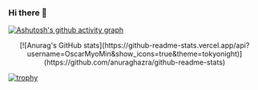 ### Hi there 👋

<!--
**OscarMyoMin/OscarMyoMin** is a ✨ _special_ ✨ repository because its `README.md` (this file) appears on your GitHub profile.

Here are some ideas to get you started:

- 🔭 I’m currently working on ...
- 🌱 I’m currently learning ...
- 👯 I’m looking to collaborate on ...
- 🤔 I’m looking for help with ...
- 💬 Ask me about ...
- 📫 How to reach me: ...
- 😄 Pronouns: ...
- ⚡ Fun fact: ...
-->
[![Ashutosh's github activity graph](https://activity-graph.herokuapp.com/graph?username=OscarMyoMin&theme=react-dark)](https://github.com/ashutosh00710/github-readme-activity-graph)


<p align="center" >
[![Anurag's GitHub stats](https://github-readme-stats.vercel.app/api?username=OscarMyoMin&show_icons=true&theme=tokyonight)](https://github.com/anuraghazra/github-readme-stats)
</p>

[![trophy](https://github-profile-trophy.vercel.app/?username=OscarMyoMin&theme=flat&no-frame=true)](https://github.com/ryo-ma/github-profile-trophy)

